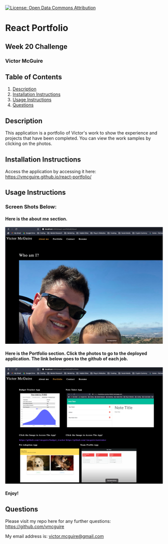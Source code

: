 [![License: Open Data Commons Attribution](https://img.shields.io/badge/License-ODC_BY-brightgreen.svg)](https://opendatacommons.org/licenses/by/)

# React Portfolio

## Week 20 Challenge

### Victor McGuire

## Table of Contents

1. [Description](#Description)
2. [Installation Instructions](#Installation-Instructions)
3. [Usage Instructions](#Usage-Instructions)
4. [Questions](#Questions)

## Description

This application is a portfolio of Victor's work to show the experience and projects that have been completed. You can view the work samples by clicking on the photos.

## Installation Instructions

Access the application by accessing it here: https://vmcguire.github.io/react-portfolio/

## Usage Instructions

### Screen Shots Below:

#### Here is the about me section.

![screenshot](public/images/0.png)

#### Here is the Portfolio section. Click the photos to go to the deployed application. The link below goes to the github of each job.

![screenshot](public/images/1.png)

#### Enjoy!

## Questions

Please visit my repo here for any further questions: <https://github.com/vmcguire>

My email address is: <victor.mcguire@gmail.com>
